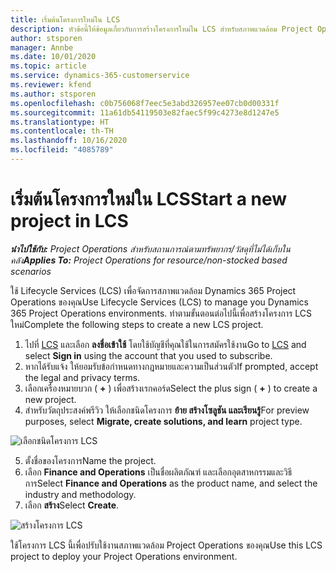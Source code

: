 ```yaml
---
title: เริ่มต้นโครงการใหม่ใน LCS
description: หัวข้อนี้ให้ข้อมูลเกี่ยวกับการสร้างโครงการใหม่ใน LCS สำหรับสภาพแวดล้อม Project Operations ของคุณ
author: stsporen
manager: Annbe
ms.date: 10/01/2020
ms.topic: article
ms.service: dynamics-365-customerservice
ms.reviewer: kfend
ms.author: stsporen
ms.openlocfilehash: c0b756068f7eec5e3abd326957ee07cb0d00331f
ms.sourcegitcommit: 11a61db54119503e82faec5f99c4273e8d1247e5
ms.translationtype: HT
ms.contentlocale: th-TH
ms.lasthandoff: 10/16/2020
ms.locfileid: "4085789"
---
```

# <a name="start-a-new-project-in-lcs"></a><span data-ttu-id="73ec5-103">เริ่มต้นโครงการใหม่ใน LCS</span><span class="sxs-lookup"><span data-stu-id="73ec5-103">Start a new project in LCS</span></span>

<span data-ttu-id="73ec5-104">_**นำไปใช้กับ:** Project Operations สำหรับสถานการณ์ตามทรัพยากร/วัสดุที่ไม่ได้เก็บในคลัง_</span><span class="sxs-lookup"><span data-stu-id="73ec5-104">_**Applies To:** Project Operations for resource/non-stocked based scenarios_</span></span>

<span data-ttu-id="73ec5-105">ใช้ Lifecycle Services (LCS) เพื่อจัดการสภาพแวดล้อม Dynamics 365 Project Operations ของคุณ</span><span class="sxs-lookup"><span data-stu-id="73ec5-105">Use Lifecycle Services (LCS) to manage you Dynamics 365 Project Operations environments.</span></span> <span data-ttu-id="73ec5-106">ทำตามขั้นตอนต่อไปนี้เพื่อสร้างโครงการ LCS ใหม่</span><span class="sxs-lookup"><span data-stu-id="73ec5-106">Complete the following steps to create a new LCS project.</span></span>

1. <span data-ttu-id="73ec5-107">ไปที่ [LCS](https://lcs.dynamics.com/Logon/Index) และเลือก **ลงชื่อเข้าใช้** โดยใช้บัญชีที่คุณใช้ในการสมัครใช้งาน</span><span class="sxs-lookup"><span data-stu-id="73ec5-107">Go to [LCS](https://lcs.dynamics.com/Logon/Index) and select **Sign in** using the account that you used to subscribe.</span></span>
2. <span data-ttu-id="73ec5-108">หากได้รับแจ้ง ให้ยอมรับข้อกำหนดทางกฎหมายและความเป็นส่วนตัว</span><span class="sxs-lookup"><span data-stu-id="73ec5-108">If prompted, accept the legal and privacy terms.</span></span>
3. <span data-ttu-id="73ec5-109">เลือกเครื่องหมายบวก ( **+** ) เพื่อสร้างเรกคอร์ด</span><span class="sxs-lookup"><span data-stu-id="73ec5-109">Select the plus sign ( **+** ) to create a new project.</span></span>
4. <span data-ttu-id="73ec5-110">สำหรับวัตถุประสงค์พรีวิว ให้เลือกชนิดโครงการ **ย้าย สร้างโซลูชัน และเรียนรู้**</span><span class="sxs-lookup"><span data-stu-id="73ec5-110">For preview purposes, select **Migrate, create solutions, and learn** project type.</span></span>

  ![เลือกชนิดโครงการ LCS](./media/create-lcs-1.png)

5. <span data-ttu-id="73ec5-112">ตั้งชื่อของโครงการ</span><span class="sxs-lookup"><span data-stu-id="73ec5-112">Name the project.</span></span> 
6. <span data-ttu-id="73ec5-113">เลือก **Finance and Operations** เป็นชื่อผลิตภัณฑ์ และเลือกอุตสาหกรรมและวิธีการ</span><span class="sxs-lookup"><span data-stu-id="73ec5-113">Select **Finance and Operations** as the product name, and select the industry and methodology.</span></span> 
7. <span data-ttu-id="73ec5-114">เลือก **สร้าง**</span><span class="sxs-lookup"><span data-stu-id="73ec5-114">Select **Create**.</span></span>

![สร้างโครงการ LCS](./media/create-lcs-2.png)

<span data-ttu-id="73ec5-116">ใช้โครงการ LCS นี้เพื่อปรับใช้งานสภาพแวดล้อม Project Operations ของคุณ</span><span class="sxs-lookup"><span data-stu-id="73ec5-116">Use this LCS project to deploy your Project Operations environment.</span></span>

